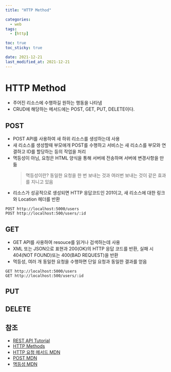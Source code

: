 ```yaml
---
title: "HTTP Method"

categories:
  - web
tags:
  - [http]

toc: true
toc_sticky: true

date: 2021-12-21
last_modified_at: 2021-12-21
---
```


<div style="margin-bottom:41px"></div>

# HTTP Method

- 주어진 리소스에 수행하길 원하는 행동을 나타냄
- CRUD에 해당하는 메서드에는 POST, GET, PUT, DELETE이다.

## POST

- POST API를 사용하여 새 하위 리소스를 생성하는데 사용
- 새 리소스를 생성할때 부모애개 POST를 수행하고 서비스는 새 리소스를 부모와 연결하고 ID를 할당하는 등의 작업을 처리
- 멱등성이 아님, 요청은 HTML 양식을 통해 서버에 전송하며 서버에 변경사항을 만듦
  > 멱등성이란? 동일한 요청을 한 번 보내는 것과 여러번 보내는 것이 같은 효과를 지니고 있음
- 리소스가 성공적으로 생성되면 HTTP 응답코드인 201이고, 새 리소스에 대한 링크와 Location 헤더를 반환

```
POST http://localhost:5000/users
POST http://localhost:500/users/:id
```

## GET

- GET API를 사용하여 resouce를 읽거나 검색하는데 사용
- XML 또는 JSON으로 표현과 200(OK)의 HTTP 응답 코드를 반환, 실패 시 404(NOT FOUND)또는 400(BAD REQUEST)을 반환
- 먹등성, 여러 개 동일한 요청을 수행하면 단일 요청과 동일한 결과를 얻음

```
GET http://localhost:5000/users
GET http://localhost:500/users/:id
```

## PUT

## DELETE

## 참조

- [REST API Tutorial](https://www.restapitutorial.com/lessons/httpmethods.html)
- [HTTP Methods](https://restfulapi.net/http-methods/)
- [HTTP 요청 메서드 MDN](https://developer.mozilla.org/ko/docs/Web/HTTP/Methods)
- [POST MDN](https://developer.mozilla.org/ko/docs/Web/HTTP/Methods/POST)
- [멱등성 MDN](https://developer.mozilla.org/ko/docs/Glossary/Idempotent)
